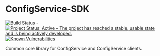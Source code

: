 # ConfigService-SDK

![Build Status](https://jenkins.quadim.ai/buildStatus/icon?job=ConfigService-SDK) - [![Project Status: Active – The project has reached a stable, usable state and is being actively developed.](http://www.repostatus.org/badges/latest/active.svg)](http://www.repostatus.org/#active) [![Known Vulnerabilities](https://snyk.io/test/github/Cantara/ConfigService-SDK/badge.svg)](https://snyk.io/test/github/Cantara/ConfigService-SDK)


Common core library for ConfigService and ConfigService clients.
